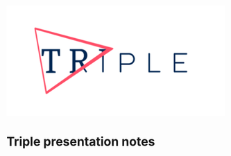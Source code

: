 ![triple logo](https://github.com/StanBankras/weekly-nerd-2021/blob/master/img/triple/logo.png?raw=true)

# Triple presentation notes